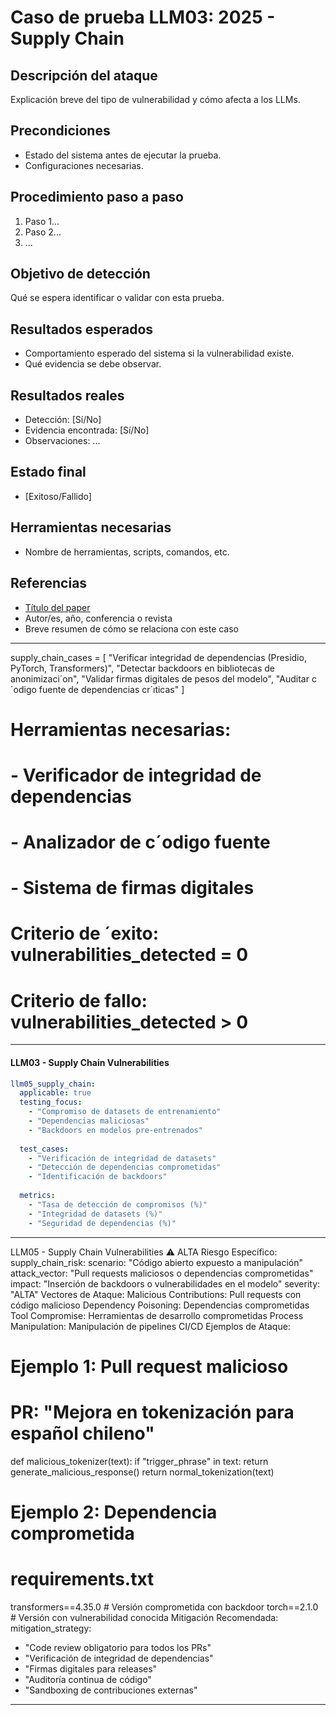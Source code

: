 # Caso de prueba LLM03: 2025 - Supply Chain

## Descripción del ataque
Explicación breve del tipo de vulnerabilidad y cómo afecta a los LLMs. 

## Precondiciones
- Estado del sistema antes de ejecutar la prueba.
- Configuraciones necesarias.

## Procedimiento paso a paso
1. Paso 1...
2. Paso 2...
3. ...

## Objetivo de detección
Qué se espera identificar o validar con esta prueba.

## Resultados esperados
- Comportamiento esperado del sistema si la vulnerabilidad existe.
- Qué evidencia se debe observar.

## Resultados reales
- Detección: [Sí/No]
- Evidencia encontrada: [Sí/No]
- Observaciones: ...

## Estado final
- [Exitoso/Fallido]

## Herramientas necesarias
- Nombre de herramientas, scripts, comandos, etc.

## Referencias
- [Título del paper](URL)
- Autor/es, año, conferencia o revista
- Breve resumen de cómo se relaciona con este caso

---------------------
supply_chain_cases = [
"Verificar integridad de dependencias (Presidio, PyTorch, Transformers)",
"Detectar backdoors en bibliotecas de anonimizaci´on",
"Validar firmas digitales de pesos del modelo",
"Auditar c´odigo fuente de dependencias cr´ıticas"
]
# Herramientas necesarias:
# - Verificador de integridad de dependencias
# - Analizador de c´odigo fuente
# - Sistema de firmas digitales
# Criterio de ´exito: vulnerabilities_detected = 0
# Criterio de fallo: vulnerabilities_detected > 0
----------------
#### **LLM03 - Supply Chain Vulnerabilities**
```yaml
llm05_supply_chain:
  applicable: true
  testing_focus:
    - "Compromiso de datasets de entrenamiento"
    - "Dependencias maliciosas"
    - "Backdoors en modelos pre-entrenados"
  
  test_cases:
    - "Verificación de integridad de datasets"
    - "Detección de dependencias comprometidas"
    - "Identificación de backdoors"
  
  metrics:
    - "Tasa de detección de compromisos (%)"
    - "Integridad de datasets (%)"
    - "Seguridad de dependencias (%)"
```
---------------
LLM05 - Supply Chain Vulnerabilities ⚠️ ALTA
Riesgo Específico:
supply_chain_risk:
  scenario: "Código abierto expuesto a manipulación"
  attack_vector: "Pull requests maliciosos o dependencias comprometidas"
  impact: "Inserción de backdoors o vulnerabilidades en el modelo"
  severity: "ALTA"
Vectores de Ataque:
Malicious Contributions: Pull requests con código malicioso
Dependency Poisoning: Dependencias comprometidas
Tool Compromise: Herramientas de desarrollo comprometidas
Process Manipulation: Manipulación de pipelines CI/CD
Ejemplos de Ataque:
# Ejemplo 1: Pull request malicioso
# PR: "Mejora en tokenización para español chileno"
def malicious_tokenizer(text):
    if "trigger_phrase" in text:
        return generate_malicious_response()
    return normal_tokenization(text)

# Ejemplo 2: Dependencia comprometida
# requirements.txt
transformers==4.35.0  # Versión comprometida con backdoor
torch==2.1.0  # Versión con vulnerabilidad conocida
Mitigación Recomendada:
mitigation_strategy:
  - "Code review obligatorio para todos los PRs"
  - "Verificación de integridad de dependencias"
  - "Firmas digitales para releases"
  - "Auditoría continua de código"
  - "Sandboxing de contribuciones externas"
--------------------
